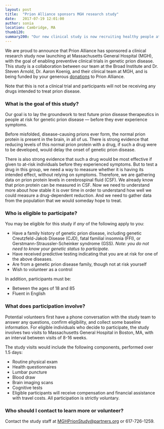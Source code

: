 ```yaml
---
layout: post
title:  "Prion Alliance sponsors MGH research study"
date:   2017-07-19 12:01:00
author: sonia
location: Cambridge, MA
thumb120: 
summary200: "Our new clinical study is now recruiting healthy people at risk for genetic prion disease and controls."
---
```


We are proud to announce that Prion Alliance has sponsored a clinical research study now launching at Massachusetts General Hospital (MGH), with the goal of enabling preventive clinical trials in genetic prion disease. This study is a collaboration between our team at the Broad Institute and Dr. Steven Arnold, Dr. Aaron Koenig, and their clinical team at MGH, and is being funded by your generous [donations](http://www.prionalliance.org/donate/) to Prion Alliance.

Note that this is not a clinical trial and participants will not be receiving any drugs intended to treat prion disease.

### What is the goal of this study?

Our goal is to lay the groundwork to test future prion disease therapeutics in people at risk for genetic prion disease &mdash; before they ever experience symptoms.

Before misfolded, disease-causing prions ever form, the normal prion protein is present in the brain, in all of us. There is strong evidence that reducing levels of this normal prion protein with a drug, if such a drug were to be developed, would delay the onset of genetic prion disease. 

There is also strong evidence that such a drug would be most effective if given to at-risk individuals before they experienced symptoms. But to test a drug in this group, we need a way to measure whether it is having its intended effect, without relying on symptoms. Therefore, we are gathering data on prion protein levels in cerebrospinal fluid (CSF). We already know that prion protein can be measured in CSF. Now we need to understand more about how stable it is over time in order to understand how well we could measure a drug-dependent reduction. And we need to gather data from the population that we would someday hope to treat.

### Who is eligible to participate?

You may be eligible for this study if *any* of the following apply to you:

+ Have a family history of genetic prion disease, including genetic Creutzfeld-Jakob Disease (CJD), fatal familial insomnia (FFI), or Gerstmann-Straussler-Scheinker syndrome (GSS). *Note: you do not need to know your genetic status to participate.*
+ Have received predictive testing indicating that you are at risk for one of the above diseases.
+ Are from a genetic prion disease family, though not at risk yourself
+ Wish to volunteer as a control

In addition, participants must be:

+ Between the ages of 18 and 85
+ Fluent in English

### What does participation involve?

Potential volunteers first have a phone conversation with the study team to answer any questions, confirm eligibility, and collect some baseline information. For eligible individuals who decide to participate, the study involves two visits to Massachusetts General Hospital in Boston, MA, with an interval between visits of 8-16 weeks.

The study visits would include the following components, performed over 1.5 days:

+ Routine physical exam
+ Health questionnaires
+ Lumbar puncture
+ Blood draw
+ Brain imaging scans
+ Cognitive tests
+ Eligible participants will receive compensation and financial assistance with travel costs. All participation is strictly voluntary.    

### Who should I contact to learn more or volunteer?

Contact the study staff at <MGHPrionStudy@partners.org> or 617-726-1259.

